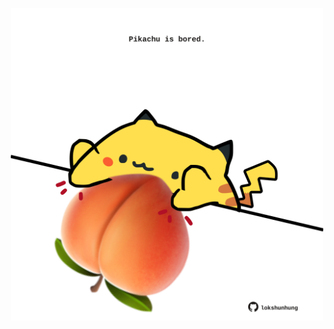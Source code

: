 <!-- built at 17/07/2025, 00:01:29 UTC -->
<p align="center">
  <img width="500" height="500" src="./ReadmeImage.svg">
</p>
